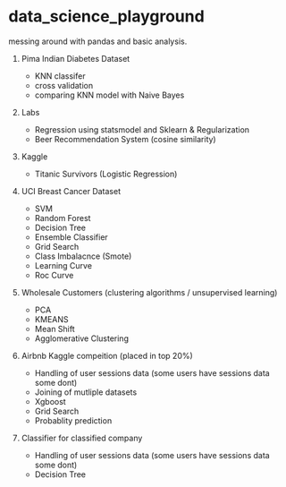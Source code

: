 # data_science_playground
messing around with pandas and basic analysis. 

1. Pima Indian Diabetes Dataset
    - KNN classifer 
    - cross validation
    - comparing KNN model with Naive Bayes

2. Labs
    - Regression using statsmodel and Sklearn & Regularization
    - Beer Recommendation System (cosine similarity) 
    
3. Kaggle
    - Titanic Survivors (Logistic Regression)

4. UCI Breast Cancer Dataset
    - SVM
    - Random Forest
    - Decision Tree
    - Ensemble Classifier
    - Grid Search
    - Class Imbalacnce (Smote)
    - Learning Curve
    - Roc Curve

5. Wholesale Customers (clustering algorithms / unsupervised learning)
    - PCA
    - KMEANS
    - Mean Shift
    - Agglomerative Clustering

6. Airbnb Kaggle compeition (placed in top 20%)
    - Handling of user sessions data (some users have sessions data some dont)
    - Joining of mutliple datasets
    - Xgboost
    - Grid Search
    - Probablity prediction

7. Classifier for classified company
    - Handling of user sessions data (some users have sessions data some dont)
    - Decision Tree

